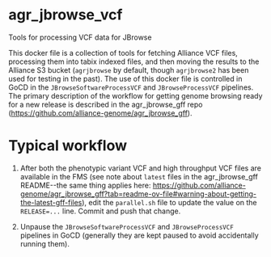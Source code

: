 # agr_jbrowse_vcf

Tools for processing VCF data for JBrowse

This docker file is a collection of tools for fetching
Alliance VCF files, processing them into tabix indexed files, and then
moving the results to the Alliance S3 bucket (`agrjbrowse` by default, though
`agrjbrowse2` has been used for testing in the past). The use of this docker file
is controlled in GoCD in the `JBrowseSoftwareProcessVCF` and `JBrowseProcessVCF`
pipelines. The primary description of the workflow for getting genome browsing
ready for a new release is described in the agr_jbrowse_gff repo
(https://github.com/alliance-genome/agr_jbrowse_gff).

# Typical workflow

1. After both the phenotypic variant VCF and high throughput VCF files are
   available in the FMS (see note about `latest` files in the agr_jbrowse_gff
   README--the same thing applies here:
   https://github.com/alliance-genome/agr_jbrowse_gff?tab=readme-ov-file#warning-about-getting-the-latest-gff-files),
   edit the `parallel.sh` file to update the value on the `RELEASE=...` line.
   Commit and push that change.

2. Unpause the `JBrowseSoftwareProcessVCF` and `JBrowseProcessVCF` pipelines
   in GoCD (generally they are kept paused to avoid accidentally running them).
